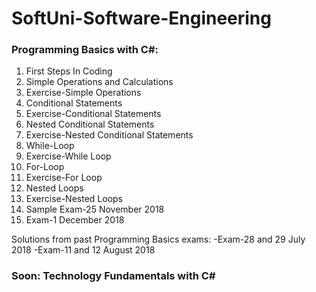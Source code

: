 # SoftUni-Software-Engineering

### Programming Basics with C#:
01. First Steps In Coding
02. Simple Operations and Calculations
03. Exercise-Simple Operations
04. Conditional Statements
05. Exercise-Conditional Statements
06. Nested Conditional Statements
07. Exercise-Nested Conditional Statements
08. While-Loop
09. Exercise-While Loop
10. For-Loop
11. Exercise-For Loop
12. Nested Loops
13. Exercise-Nested Loops
14. Sample Exam-25 November 2018
15. Exam-1 December 2018

Solutions from past Programming Basics exams:
-Exam-28 and 29 July 2018
-Exam-11 and 12 August 2018

### Soon: Technology Fundamentals with C#
